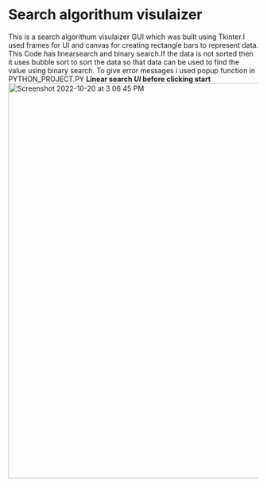# Search algorithum visulaizer

This is a search algorithum visulaizer GUI which was built using Tkinter.I used frames for UI and canvas for creating rectangle bars to represent data.
This Code has linearsearch and binary search.If the data is not sorted then it uses bubble sort to sort the data so that data can be used to find the value using binary search.
To give error messages i used popup function in PYTHON_PROJECT.PY
**Linear search _UI_ before clicking start**
<img width="795" alt="Screenshot 2022-10-20 at 3 06 45 PM" src="https://user-images.githubusercontent.com/96576837/196913857-431d1a88-83cf-4e98-a473-5a5d17524baa.png">
